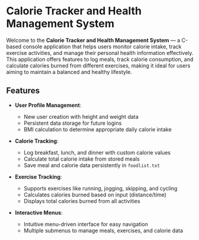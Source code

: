 # Calorie Tracker and Health Management System

Welcome to the **Calorie Tracker and Health Management System** — a C-based console application that helps users monitor calorie intake, track exercise activities, and manage their personal health information effectively. This application offers features to log meals, track calorie consumption, and calculate calories burned from different exercises, making it ideal for users aiming to maintain a balanced and healthy lifestyle.

## Features

- **User Profile Management**:
  - New user creation with height and weight data
  - Persistent data storage for future logins
  - BMI calculation to determine appropriate daily calorie intake
  
- **Calorie Tracking**:
  - Log breakfast, lunch, and dinner with custom calorie values
  - Calculate total calorie intake from stored meals
  - Save meal and calorie data persistently in `foodlist.txt`
  
- **Exercise Tracking**:
  - Supports exercises like running, jogging, skipping, and cycling
  - Calculates calories burned based on input (distance/time)
  - Displays total calories burned from all activities
  
- **Interactive Menus**:
  - Intuitive menu-driven interface for easy navigation
  - Multiple submenus to manage meals, exercises, and calorie data


